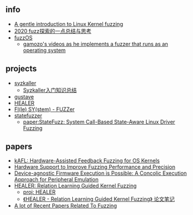 ## info
- [A gentle introduction to Linux Kernel fuzzing](https://blog.cloudflare.com/a-gentle-introduction-to-linux-kernel-fuzzing/)
- [2020 fuzz探索的一点总结与思考](https://zhuanlan.zhihu.com/p/344008210)
- [fuzzOS](https://gamozolabs.github.io/fuzzing/2020/12/06/fuzzos.html)
    - [gamozo's videos as he implements a fuzzer that runs as an operating system](https://www.youtube.com/watch?v=2YAgDJTs9So)
    
## projects
- [syzkaller](https://github.com/google/syzkaller)
   - [Syzkaller入门知识总结](https://www.freebuf.com/sectool/323886.html)
- [gustave](https://github.com/airbus-seclab/gustave)
- [HEALER](https://github.com/SunHao-0/healer)
- [FI(le) SY(stem) - FUZZer](https://github.com/0xricksanchez/fisy-fuzz)
- [statefuzzer]()
   - [paper:StateFuzz: System Call-Based State-Aware Linux Driver Fuzzing](https://github.com/vul337/StateFuzz)

## papers
- [kAFL: Hardware-Assisted Feedback Fuzzing for OS Kernels](https://www.usenix.org/system/files/conference/usenixsecurity17/sec17-schumilo.pdf)
- [Hardware Support to Improve Fuzzing Performance and Precision](https://gts3.org/assets/papers/2021/ding:snap.pdf)
- [Device-agnostic Firmware Execution is Possible: A Concolic Execution Approach for Peripheral Emulation](https://dl.acm.org/doi/pdf/10.1145/3427228.3427280)
- [HEALER: Relation Learning Guided Kernel Fuzzing]()
   - [proj: HEALER](https://github.com/SunHao-0/healer) 
   - [《HEALER - Relation Learning Guided Kernel Fuzzing》 论文笔记](https://kiprey.github.io/2021/11/healer/)
- [A lot of Recent Papers Related To Fuzzing](https://github.com/wcventure/FuzzingPaper)
